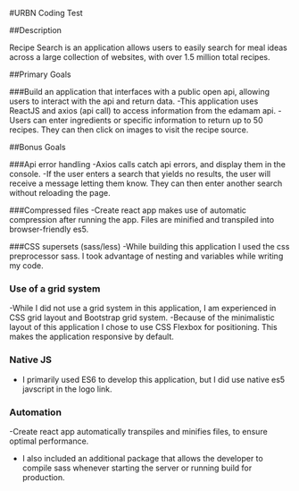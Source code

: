 #URBN Coding Test

##Description

Recipe Search is an application allows users to easily search for meal ideas across a large collection of websites, with over 1.5 million total recipes.
 



##Primary Goals

###Build an application that interfaces with a public open api, allowing users to interact with the api and return data. 
-This application uses ReactJS and axios (api call) to access information from the edamam api.
-Users can enter ingredients or specific information to return up to 50 recipes. They can then click on images to visit the recipe source.  


##Bonus Goals

###Api error handling
-Axios calls catch api errors, and display them in the console. 
-If the user enters a search that yields no results, the user will receive a message letting them know. They can then enter another search without reloading the page. 

###Compressed files
-Create react app makes use of automatic compression after running the app. Files are minified and transpiled into browser-friendly es5. 

###CSS supersets (sass/less)
-While building this application I used the css preprocessor sass. I took advantage of nesting and variables while writing my code. 

### Use of a grid system
-While I did not use a grid system in this application, I am experienced in CSS grid layout and Bootstrap grid system.
-Because of the minimalistic layout of this application I chose to use CSS Flexbox for positioning. This makes the application responsive by default. 

### Native JS
- I primarily used ES6 to develop this application, but I did use native es5 javscript in the logo link. 

### Automation
-Create react app automatically transpiles and minifies files, to ensure optimal performance. 
- I also included an additional package that allows the developer to compile sass whenever starting the server or running build for production. 
